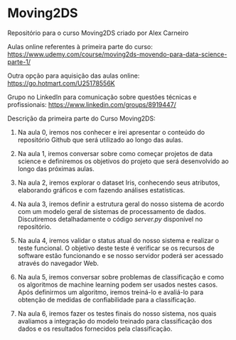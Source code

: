 # Moving2DS
Repositório para o curso Moving2DS criado por Alex Carneiro

Aulas online referentes à primeira parte do curso: https://www.udemy.com/course/moving2ds-movendo-para-data-science-parte-1/

Outra opção para aquisição das aulas online: https://go.hotmart.com/U25178556K

Grupo no LinkedIn para comunicação sobre questões técnicas e profissionais: https://www.linkedin.com/groups/8919447/

Descrição da primeira parte do Curso Moving2DS:

1. Na aula 0, iremos nos conhecer e irei apresentar o conteúdo do repositório Github que será utilizado ao longo das aulas.

2. Na aula 1, iremos conversar sobre como começar projetos de data science e definiremos os objetivos do projeto que será desenvolvido ao longo das próximas aulas.

3. Na aula 2, iremos explorar o dataset Iris, conhecendo seus atributos, elaborando gráficos e com fazendo análises estatísticas.

4. Na aula 3, iremos definir a estrutura geral do nosso sistema de acordo com um modelo geral de sistemas de processamento de dados. Discutiremos detalhadamente o código _server.py_ disponível no repositório.

5. Na aula 4, iremos validar o status atual do nosso sistema e realizar o teste funcional. O objetivo deste teste é verificar se os recursos de software estão funcionando e se nosso servidor poderá ser acessado através do navegador Web.

6. Na aula 5, iremos conversar sobre problemas de classificação e como os algoritmos de machine learning podem ser usados nestes casos. Após definirmos um algoritmo, iremos treiná-lo e avaliá-lo para obtenção de medidas de confiabilidade para a classificação.

7. Na aula 6, iremos fazer os testes finais do nosso sistema, nos quais avaliamos a integração do modelo treinado para classificação dos dados e os resultados fornecidos pela classificação.
